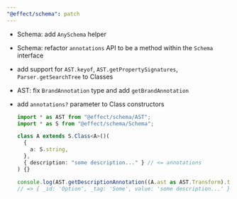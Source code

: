 ```yaml
---
"@effect/schema": patch
---
```


- Schema: add `AnySchema` helper

- Schema: refactor `annotations` API to be a method within the `Schema` interface

- add support for `AST.keyof`, `AST.getPropertySignatures`, `Parser.getSearchTree` to Classes

- AST: fix `BrandAnnotation` type and add `getBrandAnnotation`

- add `annotations?` parameter to Class constructors

  ```ts
  import * as AST from "@effect/schema/AST";
  import * as S from "@effect/schema/Schema";

  class A extends S.Class<A>()(
    {
      a: S.string,
    },
    { description: "some description..." } // <= annotations
  ) {}

  console.log(AST.getDescriptionAnnotation((A.ast as AST.Transform).to));
  // => { _id: 'Option', _tag: 'Some', value: 'some description...' }
  ```
